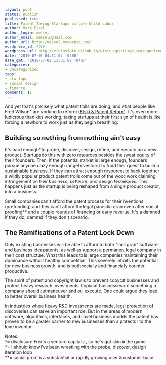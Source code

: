```yaml
---
layout: post
status: publish
published: true
title: Patent Taxing Startups is Like Child Labor
author: Mark Essel
author_login: messel
author_email: messel@gmail.com
author_url: http://messel.myopenid.com/
wordpress_id: 4388
wordpress_url: http://victusfate.github.io/victusspiritus/uncategorized/2010/07/02/patent-taxing-startups-is-like-child-labor/
date: '2010-07-02 04:31:02 -0400'
date_gmt: '2010-07-02 11:31:02 -0400'
categories:
- Uncategorized
tags:
- startups
- social design
- finance
comments: []
---
```

<p>And yet that's precisely what patent trolls are doing, and what people like Fred Wilson^ are working to reform (<a HREF="http://www.avc.com/a_vc/2010/07/bilski-and-patent-reform.html">Bilski & Patent Reform</a>). It's even more ludicrous than kids working, taxing startups at their first sign of health is like forcing a newborn to work just as they begin breathing. </p>
<h2>Building something from nothing ain't easy</h2>
<p>It's hard enough* to probe, discover, design, refine, and execute on a new product. Startups do this with zero resources besides the sweat equity of their founders. Then, if the potential market is large enough, founders pursue anyone crazy enough (angel investors) to fund their quest to build a sustainable business. If they can attract enough resources to hack together a wildly popular product patent trolls come out of the wood work claiming infringement on their business, software, and design techniques. This happens just as the startup is being reshaped from a single product creator, into a business.</p>
<p>Small companies can't afford the patent process for their inventions (prefunding) and they can't afford the legal parasitic drain even after social proofing** and a couple rounds of financing or early revenue. It's a damned if they do, damned if they don't scenario.</p>
<h2>The Ramifications of a Patent Lock Down</h2>
<p>Only existing businesses will be able to afford to both "land grab" software and business idea patents, as well as support a permanent legal company in their cost structure. What this leads to is large companies maintaining their dominance without healthy competition. This severely inhibits the potential for new business growth, and is both socially and financially counter productive. </p>
<p>The spirit of patent and copyright law is to prevent copycat businesses and protect heavy research investments. Copycat businesses are something a company should outmaneuver and out execute. One could argue they lead to better overall business health. </p>
<p>In industries where heavy R&D investments are made, legal protection of discoveries can serve an important role. But in the areas of modern software, algorithms, interfaces, and novel business models the patent has proven to be a greater barrier to new businesses than a protector to the lone inventor.</p>
<p>Notes:<br />
^= disclosure Fred's a venture capitalist, so he's got skin in the game<br />
*= I should know I've been wrestling with the probe, discover, design iteration loop<br />
**= social proof is a substantial or rapidly growing user & customer base</p>
